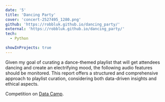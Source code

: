 ```yaml
---
date: '5'
title: 'Dancing Party'
cover: 'concert-2527495_1280.png'
github: 'https://robbluk.github.io/dancing_party/'
external: 'https://robbluk.github.io/dancing_party/'
tech:
  - Python

showInProjects: true
---
```

Given my goal of curating a dance-themed playlist that will get attendees dancing and create an electrifying mood, the following audio features should be monitored.
This report offers a structured and comprehensive approach to playlist curation, considering both data-driven insights and ethical aspects.

Competition on [Data Camp](https://app.datacamp.com/learn/competitions/dance-party-songs).

